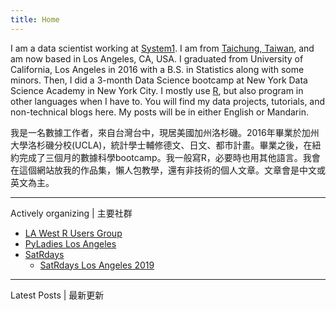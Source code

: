 ```yaml
---
title: Home
---
```


I am a data scientist working at [System1](http://system1.com). I am from [Taichung, Taiwan](https://en.wikipedia.org/wiki/Taichung), and am now based in Los Angeles, CA, USA. I graduated from University of California, Los Angeles in 2016 with a B.S. in Statistics along with some minors. Then, I did a 3-month Data Science bootcamp at New York Data Science Academy in New York City. I mostly use [R](https://www.r-project.org), but also program in other languages when I have to. You will find my data projects, tutorials, and non-technical blogs here. My posts will be in either English or Mandarin. 

我是一名數據工作者，來自台灣台中，現居美國加州洛杉磯。2016年畢業於加州大學洛杉磯分校(UCLA)，統計學士輔修德文、日文、都市計畫。畢業之後，在紐約完成了三個月的數據科學bootcamp。我一般寫R，必要時也用其他語言。我會在這個網站放我的作品集，懶人包教學，還有非技術的個人文章。文章會是中文或英文為主。

-----
Actively organizing | 主要社群

- [LA West R Users Group](https://laocr.org)
- [PyLadies Los Angeles](https://www.meetup.com/Pyladies-LA/)
- [SatRdays](https://knowledgebase.satrdays.org)
  - [SatRdays Los Angeles 2019](https://losangeles2019.satrdays.org)

-----

Latest Posts | 最新更新
